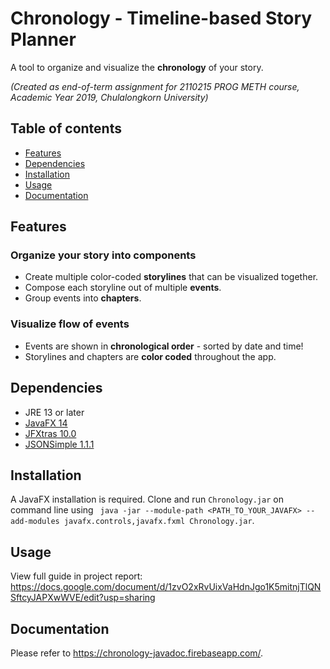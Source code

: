 # Chronology - Timeline-based Story Planner
A tool to organize and visualize the **chronology** of your story.

_(Created as end-of-term assignment for 2110215 PROG METH course, Academic Year 2019, Chulalongkorn University)_

## Table of contents
- [Features](#Features)
- [Dependencies](#Dependencies)
- [Installation](#Installation)
- [Usage](#Usage)
- [Documentation](#Documentation)

## Features
### Organize your story into components
- Create multiple color-coded **storylines** that can be visualized together.
- Compose each storyline out of multiple **events**.
- Group events into **chapters**.

### Visualize flow of events
- Events are shown in **chronological order** - sorted by date and time!
- Storylines and chapters are **color coded** throughout the app.

## Dependencies
- JRE 13 or later
- [JavaFX 14](https://openjfx.io/)
- [JFXtras 10.0](http://jfxtras.org/)
- [JSONSimple 1.1.1](https://code.google.com/archive/p/json-simple/)

## Installation 
A JavaFX installation is required. Clone and run `Chronology.jar` on command line using `
java -jar --module-path <PATH_TO_YOUR_JAVAFX> --add-modules javafx.controls,javafx.fxml Chronology.jar`.

## Usage
View full guide in project report: https://docs.google.com/document/d/1zvO2xRvUixVaHdnJgo1K5mitnjTlQNSftcyJAPXwWVE/edit?usp=sharing 

## Documentation
Please refer to https://chronology-javadoc.firebaseapp.com/.
